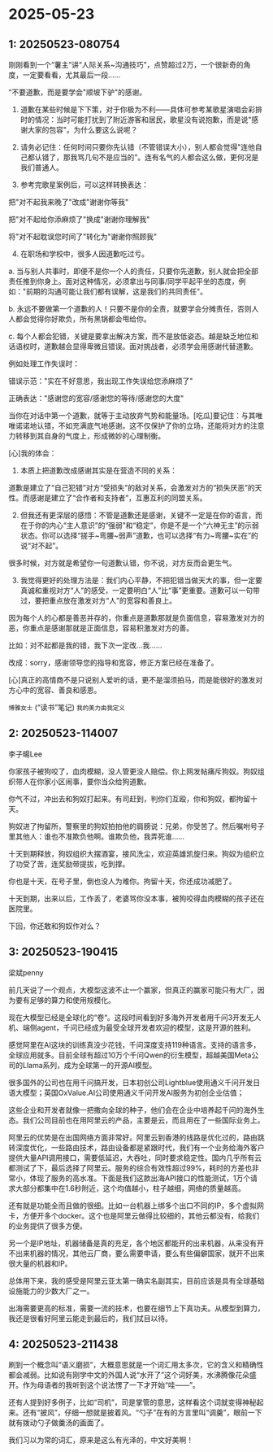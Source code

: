 # 2025-05-23

## 1: 20250523-080754

刚刚看到一个“薯主”讲“人际关系~沟通技巧”，点赞超过2万，一个很新奇的角度，一定要看看，尤其最后一段……

“不要道歉，而是要学会"顺坡下驴"的感谢。

1. 道歉在某些时候是下下策，对于你极为不利——具体可参考某歌星演唱会彩排时的情况：当时可能打扰到了附近游客和居民，歌星没有说抱歉，而是说"感谢大家的包容"。为什么要这么说呢？

2. 请务必记住：任何时间只要你先认错（不管错误大小），别人都会觉得"连他自己都认错了，那我骂几句不是应当的"。连有名气的人都会这么做，更何况是我们普通人。

3. 参考完歌星案例后，可以这样转换表达：

把"对不起我来晚了"改成"谢谢你等我"

把"对不起给你添麻烦了"换成"谢谢你理解我"

将"对不起耽误您时间了"转化为"谢谢你照顾我"

4. 在职场和学校中，很多人因道歉吃过亏。

a. 当与别人共事时，即便不是你一个人的责任，只要你先道歉，别人就会把全部责任推到你身上。面对这种情况，必须拿出与同事/同学平起平坐的态度，例如："前期的沟通可能让我们都有误解，这是我们的共同责任"。

b. 永远不要做第一个道歉的人！只要不是你的全责，就要学会分摊责任，否则人人都会觉得你好欺负，所有黑锅都会甩给你。

c. 每个人都会犯错，关键是要拿出解决方案，而不是放低姿态。越是缺乏地位和话语权时，道歉越会显得卑微且错误。面对挑战者，必须学会用感谢代替道歉。

例如处理工作失误时：

错误示范："实在不好意思，我出现工作失误给您添麻烦了"

正确表达："感谢您的宽容/感谢您的等待/感谢您的大度"

当你在对话中第一个道歉，就等于主动放弃气势和能量场。[吃瓜]要记住：与其唯唯诺诺地认错，不如充满底气地感谢。这不仅保护了你的立场，还能将对方的注意力转移到其自身的气度上，形成微妙的心理制衡。

[心]我的体会：

1. 本质上把道歉改成感谢其实是在营造不同的关系：

道歉是建立了“自己犯错”对方“受损失”的敌对关系，会激发对方的“损失厌恶”的天性。而感谢是建立了“合作者和支持者”，互惠互利的同盟关系。

2. 但我还有更深层的感悟：不管是道歉还是感谢，关键不一定是在你的语言，而在于你的内心“主人意识”的“强弱”和“稳定”，你是不是一个“六神无主”的示弱状态。你可以选择“搓手~弯腰~弱声”道歉，也可以选择“有力~弯腰~实在”的说“对不起”。

很多时候，对方就是希望你一句道歉认错，你不说，对方反而会更生气。

3. 我觉得更好的处理方法是：我们内心平静，不把犯错当做天大的事，但一定要真诚和重视对方“人”的感受，一定要明白“人”比“事”更重要。道歉可以一句带过，要把重点放在激发对方“人”的宽容和善良上。

因为每个人的心都是善恶并存的，你重点是道歉那就是负面信息，容易激发对方的恶，你重点是感谢那就是正面信息，容易积激发对方的善。

比如：对不起都是我的错，我下次一定改…我……

改成：sorry，感谢领导您的指导和宽容，修正方案已经在准备了。

[心]真正的高情商不是只说别人爱听的话，更不是溜须拍马，而是能很好的激发对方心中的宽容、善良和感恩。

`博雅女士` (“读书”笔记) `我的美力由我定义`

## 2: 20250523-114007

李子暘Lee

你家孩子被狗咬了，血肉模糊，没人管更没人赔偿。你上网发帖痛斥狗奴。狗奴组织带人在你家小区闹事，要你当众给狗道歉。

你气不过，冲出去和狗奴打起来。有司赶到，判你们互殴，你和狗奴，都拘留十天。

狗奴进了拘留所，警察里的狗奴拍拍他的肩膀说：兄弟，你受苦了。然后嘱咐号子里其他人：谁也不准欺负他啊。谁欺负他，我弄死谁……

十天到期释放，狗奴组织大摆酒宴，接风洗尘，欢迎英雄凯旋归来。狗奴为组织立了功受了苦，连奖励带提拔，吃到撑。

你也是十天，在号子里，倒也没人为难你。拘留十天，你还成功减肥了。

十天到期，出来以后，工作丢了，老婆骂你没本事，被狗咬得血肉模糊的孩子还在医院里。

下回，你还敢和狗奴作对么？

## 3: 20250523-190415

梁斌penny

前几天说了一个观点，大模型这波不止一个赢家，但真正的赢家可能只有大厂，因为要有足够的算力和使用规模化。

现在大模型已经是全球化的“卷“。这段时间看到好多海外开发者用千问3开发无人机、端侧agent，千问已经成为最受全球开发者欢迎的模型，这是开源的胜利。

感觉阿里在AI这块的训练真没少花钱，千问深度支持119种语言。支持的语言多，全球应用就多。目前全球有超过10万个千问Qwen的衍生模型，超越美国Meta公司的Llama系列，成为全球第一的开源AI模型。

很多国外的公司也在用千问搞开发，日本初创公司Lightblue使用通义千问开发日语大模型；英国OxValue.AI公司使用通义千问开发AI服务为初创企业估值；

这些企业和开发者就像一把撒向全球的种子，他们会在企业中培养起千问的海外生态。我们公司目前也在用阿里云的产品，主要是云，而且用在了一些国际业务上。

阿里云的优势是在出国网络方面非常好。阿里云到香港的线路是优化过的，路由跳转深度优化，一些路由技术，路由设备都是紧跟时代，我们有一个业务给海外客户提供大量API调用接口，需要低延迟，大吞吐，同时要求稳定性。国内几乎所有云都测试了下，最后选择了阿里云。服务的综合有效性超过99%，耗时的方差也非常小，体现了服务的高水准。下面是我们这款出海API接口的性能测试，1万个请求大部分都集中在1.6秒附近，这个均值越小，柱子越细，网络的质量越高。

还有就是功能全而且做的很细。比如一台机器上绑多个出口不同的IP，多个虚拟网卡，方便开多个docker。这个也是阿里云做得比较细的，其他云都没有，给我们的业务提供了很多方便。

另一个是IP地址，机器储备是真的充足，各个地区都能开的出来机器，从来没有开不出来机器的情况，其他云厂商，要么需要申请，要么有些偏僻国家，就开不出来很大量的机器和IP。

总体用下来，我的感受是阿里云亚太第一确实名副其实，目前应该是具有全球基础设施能力的少数大厂之一。

出海需要更高的标准，需要一流的技术，也要在细节上下真功夫。从模型到算力，我还是很看好阿里云能走到最后的，我们拭目以待。

## 4: 20250523-211438

刷到一个概念叫“语义磨损”，大概意思就是一个词汇用太多次，它的含义和精确性都会减弱。比如说有刚学中文的外国人说“水开了”这个词好美，水沸腾像花朵盛开。作为母语者的我听到这个说法愣了一下才开始“哇——”。

还有人提到好多例子，比如“司机”，司是掌管的意思，这样看这个词就变得神秘起来。还有“披风”，仔细一想就是披着风。“勺子”在有的方言里叫“调羹”，眼前一下就有拨动勺子做羹汤的画面了。

我们习以为常的词汇，原来是这么有光泽的，中文好美啊！

